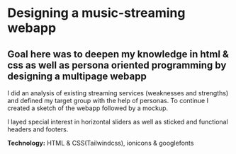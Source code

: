 # Designing a music-streaming webapp

## Goal here was to deepen my knowledge in html & css as well as persona oriented programming by designing a multipage webapp

I did an analysis of existing streaming services (weaknesses and strengths) and defined my target group with the help of personas.
To continue I created a sketch of the webapp followed by a mockup.

I layed special interest in horizontal sliders as well as sticked and functional headers and footers.

**Technology:** HTML & CSS(Tailwindcss), ionicons & googlefonts
